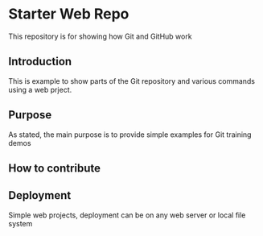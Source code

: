 # Starter Web Repo

This repository is for showing how Git and GitHub work

## Introduction

This is example to show parts of the Git repository and various commands using a web prject.

## Purpose

As stated, the main purpose is to provide simple examples for Git training demos

## How to contribute

## Deployment

Simple web projects, deployment can be on any web server or local file system